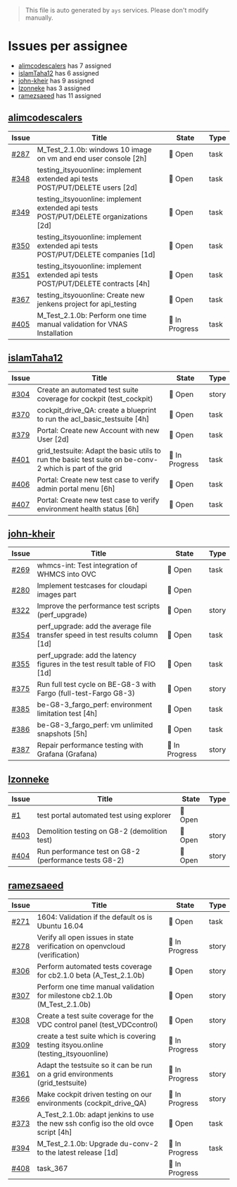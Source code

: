> This file is auto generated by `ays` services. Please don't modify manually.

# Issues per assignee
- [alimcodescalers](#alimcodescalers) has 7 assigned
- [islamTaha12](#islamtaha12) has 6 assigned
- [john-kheir](#john-kheir) has 9 assigned
- [lzonneke](#lzonneke) has 3 assigned
- [ramezsaeed](#ramezsaeed) has 11 assigned



## [alimcodescalers](https://github.com/alimcodescalers)

|Issue|Title|State|Type|
|-----|-----|-----|----|
|[#287](https://github.com/gig-projects/org_quality/issues/287)|M_Test_2.1.0b: windows 10 image on vm and end user console [2h]|:red_circle: Open|task|
|[#348](https://github.com/gig-projects/org_quality/issues/348)|testing_itsyouonline: implement extended api tests POST/PUT/DELETE users [2d]|:red_circle: Open|task|
|[#349](https://github.com/gig-projects/org_quality/issues/349)|testing_itsyouonline: implement extended api tests POST/PUT/DELETE organizations [2d]|:red_circle: Open|task|
|[#350](https://github.com/gig-projects/org_quality/issues/350)|testing_itsyouonline: implement extended api tests POST/PUT/DELETE companies [1d]|:red_circle: Open|task|
|[#351](https://github.com/gig-projects/org_quality/issues/351)|testing_itsyouonline: implement extended api tests POST/PUT/DELETE contracts [4h]|:red_circle: Open|task|
|[#367](https://github.com/gig-projects/org_quality/issues/367)|testing_itsyouonline: Create new jenkens project for api_testing|:red_circle: Open|task|
|[#405](https://github.com/gig-projects/org_quality/issues/405)|M_Test_2.1.0b: Perform one time manual validation for VNAS Installation|:large_blue_circle: In Progress|task|


## [islamTaha12](https://github.com/islamTaha12)

|Issue|Title|State|Type|
|-----|-----|-----|----|
|[#304](https://github.com/gig-projects/org_quality/issues/304)|Create an automated test suite coverage for cockpit (test_cockpit)|:red_circle: Open|story|
|[#370](https://github.com/gig-projects/org_quality/issues/370)|cockpit_drive_QA: create a blueprint to run the acl_basic_testsuite [4h]|:red_circle: Open|task|
|[#379](https://github.com/gig-projects/org_quality/issues/379)|Portal: Create new Account with new User [2d]|:red_circle: Open|task|
|[#401](https://github.com/gig-projects/org_quality/issues/401)|grid_testsuite: Adapt the basic utils to run the basic test suite on be-conv-2 which is part of the grid|:large_blue_circle: In Progress|task|
|[#406](https://github.com/gig-projects/org_quality/issues/406)|Portal: Create new test case to verify admin portal menu [6h]|:red_circle: Open|task|
|[#407](https://github.com/gig-projects/org_quality/issues/407)|Portal: Create new test case to verify environment health status [6h]|:red_circle: Open|task|


## [john-kheir](https://github.com/john-kheir)

|Issue|Title|State|Type|
|-----|-----|-----|----|
|[#269](https://github.com/gig-projects/org_quality/issues/269)|whmcs-int: Test integration of WHMCS into OVC|:red_circle: Open|task|
|[#280](https://github.com/gig-projects/org_quality/issues/280)|Implement testcases for cloudapi images part|:red_circle: Open||
|[#322](https://github.com/gig-projects/org_quality/issues/322)|Improve the performance test scripts (perf_upgrade)|:red_circle: Open|story|
|[#354](https://github.com/gig-projects/org_quality/issues/354)|perf_upgrade: add the average file transfer speed in test results column [1d]|:red_circle: Open|task|
|[#355](https://github.com/gig-projects/org_quality/issues/355)|perf_upgrade: add the latency figures in the test result table of FIO [1d]|:red_circle: Open|task|
|[#375](https://github.com/gig-projects/org_quality/issues/375)|Run full test cycle on BE-G8-3 with Fargo (full-test-Fargo G8-3)|:red_circle: Open|story|
|[#385](https://github.com/gig-projects/org_quality/issues/385)|be-G8-3_fargo_perf: environment limitation test [4h]|:red_circle: Open|task|
|[#386](https://github.com/gig-projects/org_quality/issues/386)|be-G8-3_fargo_perf: vm unlimited snapshots [5h]|:red_circle: Open|task|
|[#387](https://github.com/gig-projects/org_quality/issues/387)|Repair performance testing with Grafana (Grafana)|:large_blue_circle: In Progress|story|


## [lzonneke](https://github.com/lzonneke)

|Issue|Title|State|Type|
|-----|-----|-----|----|
|[#1](https://github.com/gig-projects/org_quality/issues/1)|test portal automated test using explorer|:red_circle: Open||
|[#403](https://github.com/gig-projects/org_quality/issues/403)| Demolition testing on G8-2 (demolition test)|:red_circle: Open|story|
|[#404](https://github.com/gig-projects/org_quality/issues/404)|Run performance test on G8-2 (performance tests G8-2)|:red_circle: Open|story|


## [ramezsaeed](https://github.com/ramezsaeed)

|Issue|Title|State|Type|
|-----|-----|-----|----|
|[#271](https://github.com/gig-projects/org_quality/issues/271)|1604: Validation if the default os is Ubuntu 16.04|:red_circle: Open|task|
|[#278](https://github.com/gig-projects/org_quality/issues/278)|Verify all open issues in state verification on openvcloud (verification)|:large_blue_circle: In Progress|story|
|[#306](https://github.com/gig-projects/org_quality/issues/306)|Perform automated tests coverage for cb2.1.0 beta (A_Test_2.1.0b)|:red_circle: Open|story|
|[#307](https://github.com/gig-projects/org_quality/issues/307)|Perform one time manual validation for milestone cb2.1.0b (M_Test_2.1.0b)|:red_circle: Open|story|
|[#308](https://github.com/gig-projects/org_quality/issues/308)|Create a test suite coverage for the VDC control panel (test_VDCcontrol)|:red_circle: Open|story|
|[#309](https://github.com/gig-projects/org_quality/issues/309)|create a test suite which is covering testing itsyou.online (testing_itsyouonline)|:large_blue_circle: In Progress|story|
|[#361](https://github.com/gig-projects/org_quality/issues/361)|Adapt the testsuite so it can be run on a grid environments (grid_testsuite)|:large_blue_circle: In Progress|story|
|[#366](https://github.com/gig-projects/org_quality/issues/366)|Make cockpit driven testing on our environments (cockpit_drive_QA)|:large_blue_circle: In Progress|story|
|[#373](https://github.com/gig-projects/org_quality/issues/373)|A_Test_2.1.0b: adapt jenkins to use the new ssh config iso the old ovce script [4h]|:red_circle: Open|task|
|[#394](https://github.com/gig-projects/org_quality/issues/394)|M_Test_2.1.0b: Upgrade du-conv-2 to the latest release [1d]|:large_blue_circle: In Progress|task|
|[#408](https://github.com/gig-projects/org_quality/issues/408)|task_367|:large_blue_circle: In Progress||

